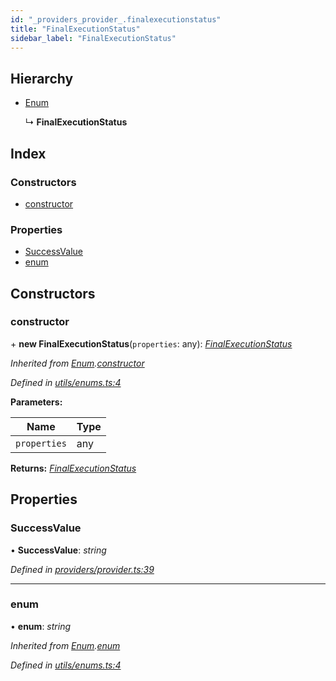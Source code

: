 ```yaml
---
id: "_providers_provider_.finalexecutionstatus"
title: "FinalExecutionStatus"
sidebar_label: "FinalExecutionStatus"
---
```


## Hierarchy

* [Enum](_utils_enums_.enum.md)

  ↳ **FinalExecutionStatus**

## Index

### Constructors

* [constructor](_providers_provider_.finalexecutionstatus.md#constructor)

### Properties

* [SuccessValue](_providers_provider_.finalexecutionstatus.md#successvalue)
* [enum](_providers_provider_.finalexecutionstatus.md#enum)

## Constructors

###  constructor

\+ **new FinalExecutionStatus**(`properties`: any): *[FinalExecutionStatus](_providers_provider_.finalexecutionstatus.md)*

*Inherited from [Enum](_utils_enums_.enum.md).[constructor](_utils_enums_.enum.md#constructor)*

*Defined in [utils/enums.ts:4](https://github.com/nearprotocol/nearlib/blob/be6b150/src.ts/utils/enums.ts#L4)*

**Parameters:**

Name | Type |
------ | ------ |
`properties` | any |

**Returns:** *[FinalExecutionStatus](_providers_provider_.finalexecutionstatus.md)*

## Properties

###  SuccessValue

• **SuccessValue**: *string*

*Defined in [providers/provider.ts:39](https://github.com/nearprotocol/nearlib/blob/be6b150/src.ts/providers/provider.ts#L39)*

___

###  enum

• **enum**: *string*

*Inherited from [Enum](_utils_enums_.enum.md).[enum](_utils_enums_.enum.md#enum)*

*Defined in [utils/enums.ts:4](https://github.com/nearprotocol/nearlib/blob/be6b150/src.ts/utils/enums.ts#L4)*
